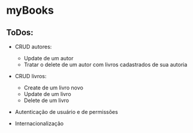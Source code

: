 # myBooks

## ToDos:

- CRUD autores:
    - Update de um autor
    - Tratar o delete de um autor com livros cadastrados de sua autoria

- CRUD livros:
    - Create de um livro novo
    - Update de um livro
    - Delete de um livro

- Autenticação de usuário e de permissões

- Internacionalização